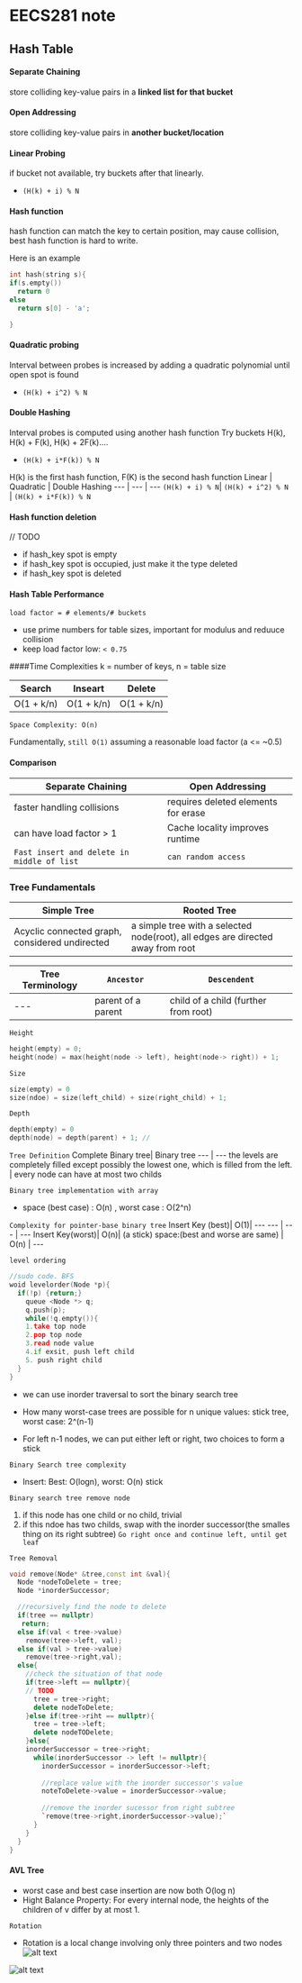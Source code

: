 # EECS281 note
## Hash Table
#### Separate Chaining
store colliding key-value pairs in a **linked list for that bucket**
#### Open Addressing
store colliding key-value pairs in **another bucket/location**

#### Linear Probing
if bucket not available, try buckets after that linearly. 
* `(H(k) + i) % N`

#### Hash function
hash function can match the key to certain position, may cause collision, best hash function is hard to write. 


Here is an example
````C++
int hash(string s){
if(s.empty())
  return 0
else
  return s[0] - 'a';

}

````

#### Quadratic probing
Interval between probes is increased by adding a quadratic polynomial until open spot is found
* `(H(k) + i^2) % N`

#### Double Hashing
Interval probes is computed using another hash function
Try buckets H(k), H(k) + F(k), H(k) + 2F(k)....

* `(H(k) + i*F(k)) % N`

H(k) is the first hash function, F(K) is the second hash function
Linear | Quadratic | Double Hashing
--- | --- | ---
`(H(k) + i) % N`| `(H(k) + i^2) % N` | `(H(k) + i*F(k)) % N`

#### Hash function deletion
// TODO
* if hash_key spot is empty
* if hash_key spot is occupied, just make it the type deleted
* if hash_key spot is deleted

#### Hash Table Performance
`load factor = # elements/# buckets`
* use prime numbers for table sizes, important for modulus and reduuce collision
* keep load factor low: `< 0.75`

####Time Complexities
k = number of keys, n = table size

Search | Inseart | Delete
--- | --- | ---
O(1 + k/n) | O(1 + k/n) | O(1 + k/n) 

`Space Complexity: O(n)`

Fundamentally, `still O(1)` assuming a reasonable load factor (a <= ~0.5)

#### Comparison
Separate Chaining | Open Addressing
--- | ---
faster handling collisions | requires deleted elements for erase
can have load factor > 1 | Cache locality improves runtime
`Fast insert and delete in middle of list ` | `can random access`


### Tree Fundamentals

Simple Tree | Rooted Tree
--- | ---
Acyclic connected graph, considered undirected | a simple tree with a selected node(root), all edges are directed away from root

Tree Terminology | `Ancestor ` | ` Descendent`
--- | --- | ---
---| parent of a parent | child of a child (further from root) 

`Height`
````C++
height(empty) = 0;
height(node) = max(height(node -> left), height(node-> right)) + 1;
````

`Size`
````C++
size(empty) = 0
size(ndoe) = size(left_child) + size(right_child) + 1;
````

`Depth`
````C++
depth(empty) = 0
depth(node) = depth(parent) + 1; //
````

`Tree Definition`
Complete Binary tree| Binary tree
--- | ---
the levels are completely filled except possibly the lowest one, which is filled from the left. | every node can have at most two childs

`Binary tree implementation with array`
* space (best case) : O(n) , worst case : O(2^n)

`Complexity for pointer-base binary tree`
Insert Key (best)| O(1)| ---
--- | --- | ---
Insert Key(worst)| O(n)| (a stick)
space:(best and worse are same) | O(n) | ---

`level ordering`
````C++
//sudo code. BFS
woid levelorder(Node *p){
  if(!p) {return;}
    queue <Node *> q;
    q.push(p);
    while(!q.empty()){
    1.take top node
    2.pop top node
    3.read node value
    4.if exsit, push left child
    5. push right child
  }
}
````
* we can use inorder traversal to sort the binary search tree

* How many worst-case trees are possible for n unique values: stick tree, worst case: 2^(n-1)
* For left n-1 nodes, we can put either left or right, two choices to form a stick

`Binary Search tree complexity`
* Insert: Best: O(logn), worst: O(n) stick

`Binary search tree remove node`
1. if this node has one child or no child, trivial
2. if this ndoe has two childs, swap with the inorder successor(the smalles thing on its right subtree) `Go right once and continue left, until get leaf`

`Tree Removal`
````C++
void remove(Node* &tree,const int &val){
  Node *nodeToDelete = tree;
  Node *inorderSuccessor;

  //recursively find the node to delete
  if(tree == nullptr)
   return;
  else if(val < tree->value)
    remove(tree->left, val);
  else if(val > tree->value)
    remove(tree->right,val);
  else{
    //check the situation of that node
    if(tree->left == nullptr){
    // TODO
      tree = tree->right;
      delete nodeToDelete;
    }else if(tree->riht == nullptr){
      tree = tree->left;
      delete nodeTODelete;
    }else{
    inorderSuccessor = tree->right;
      while(inorderSuccessor -> left != nullptr){
        inorderSuccessor = inorderSuccessor->left;
        
        //replace value with the inorder successor's value
        noteToDelete->value = inorderSuccessor->value;
        
        //remove the inorder sucessor from right subtree
        `remove(tree->right,inorderSuccessor->value);`
      }
    }
  }
}
````

#### AVL Tree

* worst case and best case insertion are now both O(log n)
* Hight Balance Property: For every internal node, the heights of the children of v differ by at most 1.

`Rotation`
* Rotation is a local change involving only three pointers and two nodes
![alt text](Image/Tree_rotate.png)


![alt text](1280px-Tree_Rebalancing.gif)














